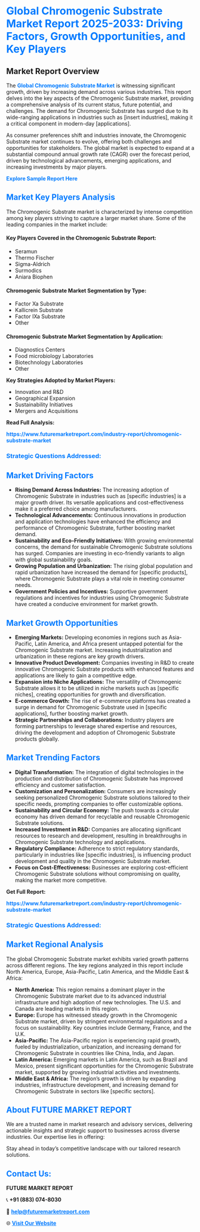 <h1 style="color: #007BFF;">Global Chromogenic Substrate Market Report 2025-2033: Driving Factors, Growth Opportunities, and Key Players</h1>

<section id="overview">
<h2>Market Report Overview</h2>
<p>The <a href="https://www.futuremarketreport.com/industry-report/chromogenic-substrate-market" style="color: #007BFF; text-decoration: none;"><strong>Global Chromogenic Substrate Market</strong></a> is witnessing significant growth, driven by increasing demand across various industries. This report delves into the key aspects of the Chromogenic Substrate market, providing a comprehensive analysis of its current status, future potential, and challenges. The demand for Chromogenic Substrate has surged due to its wide-ranging applications in industries such as [insert industries], making it a critical component in modern-day [applications].</p>
<p>As consumer preferences shift and industries innovate, the Chromogenic Substrate market continues to evolve, offering both challenges and opportunities for stakeholders. The global market is expected to expand at a substantial compound annual growth rate (CAGR) over the forecast period, driven by technological advancements, emerging applications, and increasing investments by major players.</p>
</section>

<section id="overview">
<p><a href="https://www.futuremarketreport.com/request-sample/reportId=47042" style="color: #007BFF; text-decoration: none;"><strong>Explore Sample Report Here</strong></a></p>
</section>

<section id="key-players">
<h2 style="color: #007BFF;">Market Key Players Analysis</h2>
<p>The Chromogenic Substrate market is characterized by intense competition among key players striving to capture a larger market share. Some of the leading companies in the market include:</p>
<h4>Key Players Covered in the Chromogenic Substrate Report:</h4>
<ul><li>Seramun</li><li>Thermo Fischer</li><li>Sigma-Aldrich</li><li>Surmodics</li><li>Aniara Biophen</li></ul>
<h4>Chromogenic Substrate Market Segmentation by Type:</h4>
<ul><li>Factor Xa Substrate</li><li>Kallicrein Substrate</li><li>Factor IXa Substrate</li><li>Other</li></ul>

<h4>Chromogenic Substrate Market Segmentation by Application:</h4>
<ul><li>Diagnostics Centers</li><li>Food microbiology Laboratories</li><li>Biotechnology Laboratories</li><li>Other</li></ul>
<p><strong>Key Strategies Adopted by Market Players:</strong></p>
<ul>
<li>Innovation and R&D</li>
<li>Geographical Expansion</li>
<li>Sustainability Initiatives</li>
<li>Mergers and Acquisitions</li>
</ul>
</section>

<section>
<p><strong>Read Full Analysis: </strong></p><a href="https://www.futuremarketreport.com/industry-report/chromogenic-substrate-market" style="color: #007BFF; text-decoration: none;"><strong>https://www.futuremarketreport.com/industry-report/chromogenic-substrate-market</strong></a>
<h3 style="color: #007BFF;">Strategic Questions Addressed:</h3>
</section>

<section id="driving-factors">
<h2 style="color: #007BFF;">Market Driving Factors</h2>
<ul>
<li><strong>Rising Demand Across Industries:</strong> The increasing adoption of Chromogenic Substrate in industries such as [specific industries] is a major growth driver. Its versatile applications and cost-effectiveness make it a preferred choice among manufacturers.</li>
<li><strong>Technological Advancements:</strong> Continuous innovations in production and application technologies have enhanced the efficiency and performance of Chromogenic Substrate, further boosting market demand.</li>
<li><strong>Sustainability and Eco-Friendly Initiatives:</strong> With growing environmental concerns, the demand for sustainable Chromogenic Substrate solutions has surged. Companies are investing in eco-friendly variants to align with global sustainability goals.</li>
<li><strong>Growing Population and Urbanization:</strong> The rising global population and rapid urbanization have increased the demand for [specific products], where Chromogenic Substrate plays a vital role in meeting consumer needs.</li>
<li><strong>Government Policies and Incentives:</strong> Supportive government regulations and incentives for industries using Chromogenic Substrate have created a conducive environment for market growth.</li>
</ul>
</section>

<section id="growth-opportunities">
<h2 style="color: #007BFF;">Market Growth Opportunities</h2>
<ul>
<li><strong>Emerging Markets:</strong> Developing economies in regions such as Asia-Pacific, Latin America, and Africa present untapped potential for the Chromogenic Substrate market. Increasing industrialization and urbanization in these regions are key growth drivers.</li>
<li><strong>Innovative Product Development:</strong> Companies investing in R&D to create innovative Chromogenic Substrate products with enhanced features and applications are likely to gain a competitive edge.</li>
<li><strong>Expansion into Niche Applications:</strong> The versatility of Chromogenic Substrate allows it to be utilized in niche markets such as [specific niches], creating opportunities for growth and diversification.</li>
<li><strong>E-commerce Growth:</strong> The rise of e-commerce platforms has created a surge in demand for Chromogenic Substrate used in [specific applications], further boosting market growth.</li>
<li><strong>Strategic Partnerships and Collaborations:</strong> Industry players are forming partnerships to leverage shared expertise and resources, driving the development and adoption of Chromogenic Substrate products globally.</li>
</ul>
</section>

<section id="trending-factors">
<h2 style="color: #007BFF;">Market Trending Factors</h2>
<ul>
<li><strong>Digital Transformation:</strong> The integration of digital technologies in the production and distribution of Chromogenic Substrate has improved efficiency and customer satisfaction.</li>
<li><strong>Customization and Personalization:</strong> Consumers are increasingly seeking personalized Chromogenic Substrate solutions tailored to their specific needs, prompting companies to offer customizable options.</li>
<li><strong>Sustainability and Circular Economy:</strong> The push towards a circular economy has driven demand for recyclable and reusable Chromogenic Substrate solutions.</li>
<li><strong>Increased Investment in R&D:</strong> Companies are allocating significant resources to research and development, resulting in breakthroughs in Chromogenic Substrate technology and applications.</li>
<li><strong>Regulatory Compliance:</strong> Adherence to strict regulatory standards, particularly in industries like [specific industries], is influencing product development and quality in the Chromogenic Substrate market.</li>
<li><strong>Focus on Cost-Effectiveness:</strong> Businesses are exploring cost-efficient Chromogenic Substrate solutions without compromising on quality, making the market more competitive.</li>
</ul>
</section>

<section>
<p><strong>Get Full Report: </strong></p><a href="https://www.futuremarketreport.com/industry-report/chromogenic-substrate-market" style="color: #007BFF; text-decoration: none;"><strong>https://www.futuremarketreport.com/industry-report/chromogenic-substrate-market</strong></a>
<h3 style="color: #007BFF;">Strategic Questions Addressed:</h3>
</section>


<section id="regional-analysis">
<h2 style="color: #007BFF;">Market Regional Analysis</h2>
<p>The global Chromogenic Substrate market exhibits varied growth patterns across different regions. The key regions analyzed in this report include North America, Europe, Asia-Pacific, Latin America, and the Middle East & Africa:</p>
<ul>
<li><strong>North America:</strong> This region remains a dominant player in the Chromogenic Substrate market due to its advanced industrial infrastructure and high adoption of new technologies. The U.S. and Canada are leading markets in this region.</li>
<li><strong>Europe:</strong> Europe has witnessed steady growth in the Chromogenic Substrate market, driven by stringent environmental regulations and a focus on sustainability. Key countries include Germany, France, and the U.K.</li>
<li><strong>Asia-Pacific:</strong> The Asia-Pacific region is experiencing rapid growth, fueled by industrialization, urbanization, and increasing demand for Chromogenic Substrate in countries like China, India, and Japan.</li>
<li><strong>Latin America:</strong> Emerging markets in Latin America, such as Brazil and Mexico, present significant opportunities for the Chromogenic Substrate market, supported by growing industrial activities and investments.</li>
<li><strong>Middle East & Africa:</strong> The region’s growth is driven by expanding industries, infrastructure development, and increasing demand for Chromogenic Substrate in sectors like [specific sectors].</li>
</ul>
</section>

<footer>
<h2 style="color: #007BFF;">About FUTURE MARKET REPORT</h2>
<p>We are a trusted name in market research and advisory services, delivering actionable insights and strategic support to businesses across diverse industries. Our expertise lies in offering:</p>

<p>Stay ahead in today’s competitive landscape with our tailored research solutions.</p>

<h2 style="color: #007BFF;">Contact Us:</h2>
<p><strong>FUTURE MARKET REPORT</strong></p>
<p>📞 <strong>+91 (883) 074-8030</strong></p>
<p>📧 <strong><a href="mailto:help@futuremarketreport.com" style="color: #007BFF;">help@futuremarketreport.com</a></strong></p>
<p>🌐 <strong><a href="https://www.futuremarketreport.com/" style="color: #007BFF;">Visit Our Website</a></strong></p>
</footer>